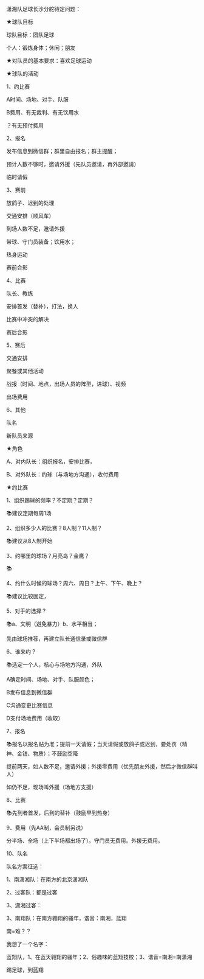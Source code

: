 潇湘队足球长沙分舵待定问题：



★球队目标

球队目标：团队足球

个人：锻炼身体；休闲；朋友



★对队员的基本要求：喜欢足球运动



★球队的活动

1、约比赛

A时间、场地、对手、队服  

B费用、有无裁判、有无饮用水

？有无预付费用

2、报名

发布信息到微信群；群里自由报名；群主提醒；

预计人数不够时，邀请外援（先队员邀请，再外部邀请）

临时请假

3、赛前

放鸽子、迟到的处理

交通安排（顺风车）

到场人数不足，邀请外援

带球、守门员装备；饮用水；

热身运动

赛前合影

4、比赛

队长、教练

安排首发（替补），打法，换人

比赛中冲突的解决

赛后合影

5、赛后

交通安排

聚餐或其他活动

战报（时间、地点，出场人员的阵型，进球）、视频

出场费用

6、其他

队名

新队员来源



★角色

A、对内队长：组织报名，安排比赛，

B、对外队长：约球（与场地方沟通），收付费用





★约比赛

1、组织踢球的频率？不定期？定期？

📚建议定期每周1场

2、组织多少人的比赛？8人制？11人制？

📚建议从8人制开始

3、约哪里的球场？月亮岛？金鹰？

📚

4、约什么时候的球场？周六、周日？上午、下午、晚上？

📚建议比较固定，

5、对手的选择？

📚a、文明（避免暴力）b、水平相当；

先由球场推荐，再建立队长通信录或微信群



6、谁来约？

📚选定一个人，核心与场地方沟通，外队

A确定时间、场地、对手、队服颜色；

B发布信息到微信群

C沟通变更比赛信息

D支付场地费用（收取）



7、报名

📚报名以报名贴为准；提前一天请假；当天请假或放鸽子或迟到，要处罚（精神、金钱、物质）；不鼓励空降

提前两天，如人数不足，邀请外援；外援零费用（优先朋友外援，然后才微信群叫人）

如仍不足，现场叫外援（场地方支援）



8、比赛

📚先到者首发，后到的替补（鼓励早到热身）



9、费用（先AA制，会员制另说）

分半场、全场（上下半场都出场了）。守门员无费用。外援无费用。



10、队名

队名方案征选：

1、南潇湘队：在南方的北京潇湘队

2、过客队：都是过客

3、潇湘过客：

3、南翔队：在南方翱翔的骚年，谐音：南湘，蓝翔

南=难？？

我想了一个名字：

蓝翔队，1、在蓝天翱翔的骚年；2、俗趣味的蓝翔技校；3、谐音=南湘=南潇湘

踢足球，到蓝翔




